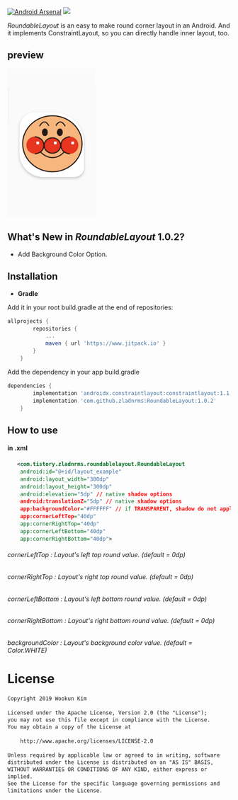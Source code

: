 [![Android Arsenal](https://img.shields.io/badge/Android%20Arsenal-RoundableLayout-green.svg?style=true)](https://android-arsenal.com/details/1/7934)
[![](https://jitpack.io/v/zladnrms/RoundableLayout.svg)](https://jitpack.io/#zladnrms/RoundableLayout)

_RoundableLayout_ is an easy to make round corner layout in an Android.
And it implements ConstraintLayout, so you can directly handle inner layout, too.

## preview

<img src="./preview_image.jpg" width="200px" />

## What's New in _RoundableLayout_ 1.0.2?

- Add Background Color Option.

		
## Installation

* **Gradle**

Add it in your root build.gradle at the end of repositories:
```gradle
allprojects {
		repositories {
			...
			maven { url 'https://www.jitpack.io' }
		}
	}
```

Add the dependency in your app build.gradle
```gradle
dependencies {
		implementation 'androidx.constraintlayout:constraintlayout:1.1.3 or high' // maybe already exists or add
		implementation 'com.github.zladnrms:RoundableLayout:1.0.2'
	}
```

    
## How to use

#### in .xml

```xml
   <com.tistory.zladnrms.roundablelayout.RoundableLayout
    android:id="@+id/layout_example"
    android:layout_width="300dp"
    android:layout_height="300dp"
    android:elevation="5dp" // native shadow options
    android:translationZ="5dp" // native shadow options
    app:backgroundColor="#FFFFFF" // if TRANSPARENT, shadow do not apply.
    app:cornerLeftTop="40dp"
    app:cornerRightTop="40dp"
    app:cornerLeftBottom="40dp"
    app:cornerRightBottom="40dp">
```
    
            
###### cornerLeftTop : Layout's left top round value. (default = 0dp)
###### cornerRightTop : Layout's right top round value. (default = 0dp)
###### cornerLeftBottom : Layout's left bottom round value. (default = 0dp)
###### cornerRightBottom : Layout's right bottom round value. (default = 0dp)
###### backgroundColor : Layout's background color value. (default = Color.WHITE)

# License

    Copyright 2019 Wookun Kim

    Licensed under the Apache License, Version 2.0 (the "License");
    you may not use this file except in compliance with the License.
    You may obtain a copy of the License at

        http://www.apache.org/licenses/LICENSE-2.0

    Unless required by applicable law or agreed to in writing, software
    distributed under the License is distributed on an "AS IS" BASIS,
    WITHOUT WARRANTIES OR CONDITIONS OF ANY KIND, either express or implied.
    See the License for the specific language governing permissions and
    limitations under the License.
